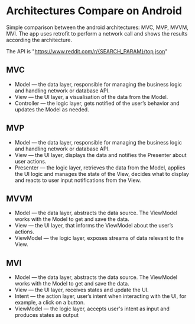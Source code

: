 # Architectures Compare on Android

Simple comparison between the android architectures: MVC, MVP, MVVM, MVI.
The app uses retrofit to perform a network call and shows the results according the architecture.

The API is "https://www.reddit.com/r/{SEARCH_PARAM}/top.json"

## MVC
* Model — the data layer, responsible for managing the business logic and handling network or database API.
* View — the UI layer, a visualisation of the data from the Model.
* Controller — the logic layer, gets notified of the user’s behavior and updates the Model as needed.

## MVP
* Model — the data layer, responsible for managing the business logic and handling network or database API.
* View — the UI layer, displays the data and notifies the Presenter about user actions.
* Presenter — the logic layer, retrieves the data from the Model, applies the UI logic and manages the state of the View, decides what to display and reacts to user input notifications from the View.

## MVVM
* Model — the data layer, abstracts the data source. The ViewModel works with the Model to get and save the data.
* View — the UI layer, that informs the ViewModel about the user’s actions.
* ViewModel — the logic layer, exposes streams of data relevant to the View.

## MVI
* Model — the data layer, abstracts the data source. The ViewModel works with the Model to get and save the data.
* View — the UI layer, receives states and update the UI.
* Intent — the action layer, user’s intent when interacting with the UI, for example, a click on a button.
* ViewModel — the logic layer, accepts user's intent as input and produces states as output
